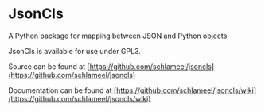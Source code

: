 JsonCls
=======

A Python package for mapping between JSON and Python objects

JsonCls is available for use under GPL3.

Source can be found at [https://github.com/schlameel/jsoncls](https://github.com/schlameel/jsoncls)

Documentation can be found at [https://github.com/schlameel/jsoncls/wiki](https://github.com/schlameel/jsoncls/wiki)
